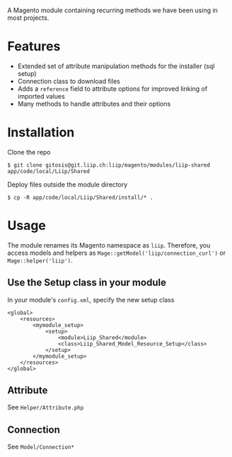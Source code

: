 A Magento module containing recurring methods we have been using in most projects.


Features
========

* Extended set of attribute manipulation methods for the installer (sql setup)
* Connection class to download files
* Adds a `reference` field to attribute options for improved linking of imported values
* Many methods to handle attributes and their options

Installation
============

Clone the repo

    $ git clone gitosis@git.liip.ch:liip/magento/modules/liip-shared app/code/local/Liip/Shared


Deploy files outside the module directory

    $ cp -R app/code/local/Liip/Shared/install/* .


Usage
=====

The module renames its Magento namespace as `liip`. Therefore, you access models and helpers
as `Mage::getModel('liip/connection_curl')` or `Mage::helper('liip')`.

Use the Setup class in your module
----------------------------------

In your module's `config.xml`, specify the new setup class

    <global>
        <resources>
            <mymodule_setup>
                <setup>
                    <module>Liip_Shared</module>
                    <class>Liip_Shared_Model_Resource_Setup</class>
                </setup>
            </mymodule_setup>
        </resources>
    </global>



Attribute
---------

See `Helper/Attribute.php`



Connection
----------

See `Model/Connection*`
